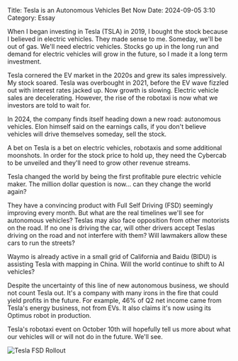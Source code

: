 Title: Tesla is an Autonomous Vehicles Bet Now 
Date: 2024-09-05 3:10 
Category: Essay

When I began investing in Tesla (TSLA) in 2019, I bought the stock because I believed in electric vehicles. They made sense to me. Someday, we'll be out of gas. We'll need electric vehicles. Stocks go up in the long run and demand for electric vehicles will grow in the future, so I made it a long term investment.

Tesla cornered the EV market in the 2020s and grew its sales impressively. My stock soared. Tesla was overbought in 2021, before the EV wave fizzled out with interest rates jacked up. Now growth is slowing. Electric vehicle sales are decelerating. However, the rise of the robotaxi is now what we investors are told to wait for.

In 2024, the company finds itself heading down a new road: autonomous vehicles. Elon himself said on the earnings calls, if you don't believe vehicles will drive themselves someday, sell the stock.

A bet on Tesla is a bet on electric vehicles, robotaxis and some additional moonshots. In order for the stock price to hold up, they need the Cybercab to be unveiled and they'll need to grow other revenue streams.

Tesla changed the world by being the first profitable pure electric vehicle maker. The million dollar question is now... can they change the world again?

They have a convincing product with Full Self Driving (FSD) seemingly improving every month. But what are the real timelines we'll see for autonomous vehicles? Teslas may also face opposition from other motorists on the road. If no one is driving the car, will other drivers accept Teslas driving on the road and not interfere with them? Will lawmakers allow these cars to run the streets?

Waymo is already active in a small grid of California and Baidu (BIDU) is assisting Tesla with mapping in China. Will the world continue to shift to AI vehicles?

Despite the uncertainty of this line of new autonomous business, we should not count Tesla out. It's a company with many irons in the fire that could yield profits in the future. For example, 46% of Q2 net income came from Tesla's energy business, not from EVs. It also claims it's now using its Optimus robot in production.

Tesla's robotaxi event on October 10th will hopefully tell us more about what our vehicles will or will not do in the future. We'll see.

![Tesla FSD Rollout]({static}/images/tesla-fsd-rollout.png)
